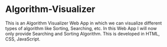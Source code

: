 # Algorithm-Visualizer
This is an Algorithm Visualizer Web App in which we can visualize different types of algorithm like Sorting, Searching, etc.
In this Web App I will now only provide Searching and Sorting Algorithm.
This is developed in HTML, CSS, JavaScript.
